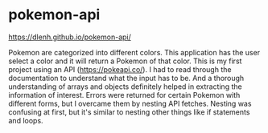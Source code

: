 # pokemon-api

https://dlenh.github.io/pokemon-api/

Pokemon are categorized into different colors. This application has the user select a color and it will return a Pokemon of that color. This is my first project using an API (https://pokeapi.co/). I had to read through the documentation to understand what the input has to be. And a thorough understanding of arrays and objects definitely helped in extracting the information of interest. Errors were returned for certain Pokemon with different forms, but I overcame them by nesting API fetches. Nesting was confusing at first, but it's similar to nesting other things like if statements and loops. 